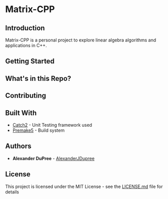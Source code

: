 # Matrix-CPP

## Introduction

Matrix-CPP is a personal project to explore linear algebra algorithms and applications in C++.

## Getting Started

## What's in this Repo?

## Contributing

## Built With

* [Catch2](https://github.com/catchorg/Catch2) - Unit Testing framework used
* [Premake5](https://premake.github.io/download.html) - Build system

## Authors

* **Alexander DuPree** - [AlexanderJDupree](https://github.com/AlexanderJDupree)

## License

This project is licensed under the MIT License - see the [LICENSE.md](https://raw.githubusercontent.com/AlexanderJDupree/BigInt/master/LICENSE) file for details

